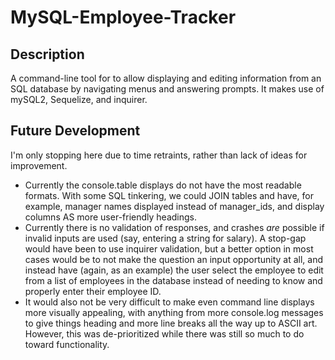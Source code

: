# MySQL-Employee-Tracker

## Description

A command-line tool for to allow displaying and editing information from an SQL database by navigating menus and answering prompts. It makes use of mySQL2, Sequelize, and inquirer.


## Future Development
I'm only stopping here due to time retraints, rather than lack of ideas for improvement.
- Currently the console.table displays do not have the most readable formats. With some SQL tinkering, we could JOIN tables and have, for example, manager names displayed instead of manager_ids, and display columns AS more user-friendly headings.
- Currently there is no validation of responses, and crashes *are* possible if invalid inputs are used (say, entering a string for salary). A stop-gap would have been to use inquirer validation, but a better option in most cases would be to not make the question an input opportunity at all, and instead have (again, as an example) the user select the employee to edit from a list of employees in the database instead of needing to know and properly enter their employee ID.
- It would also not be very difficult to make even command line displays more visually appealing, with anything from more console.log messages to give things heading and more line breaks all the way up to ASCII art. However, this was de-prioritized while there was still so much to do toward functionality.